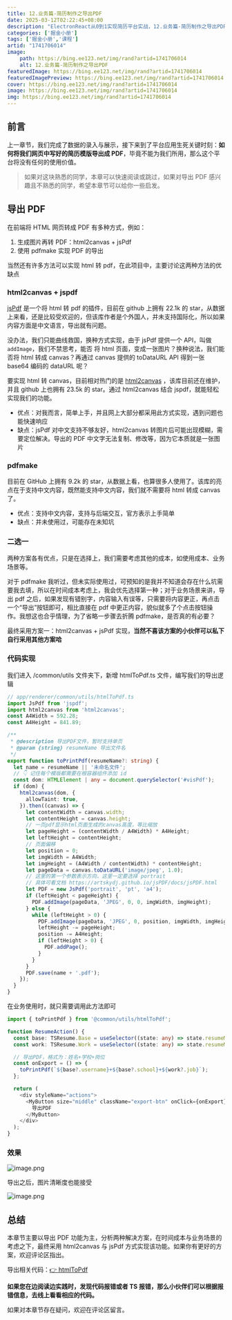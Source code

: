 ```yaml
---
title: 12.业务篇-简历制作之导出PDF
date: 2025-03-12T02:22:45+08:00
description: "ElectronReact从0到1实现简历平台实战，12.业务篇-简历制作之导出PDF"
categories: ['掘金小册']
tags: ['掘金小册','课程']
artid: "1741706014"
image:
    path: https://bing.ee123.net/img/rand?artid=1741706014
    alt: 12.业务篇-简历制作之导出PDF
featuredImage: https://bing.ee123.net/img/rand?artid=1741706014
featuredImagePreview: https://bing.ee123.net/img/rand?artid=1741706014
cover: https://bing.ee123.net/img/rand?artid=1741706014
image: https://bing.ee123.net/img/rand?artid=1741706014
img: https://bing.ee123.net/img/rand?artid=1741706014
---
```


## 前言

上一章节，我们完成了数据的录入与展示，接下来到了平台应用生死关键时刻：**如何将我们网页中写好的简历模版导出成 PDF**，毕竟不能为我们所用，那么这个平台将没有任何的使用价值。

> 如果对这块熟悉的同学，本章可以快速阅读或跳过，如果对导出 PDF 感兴趣且不熟悉的同学，希望本章节可以给你一些启发。

## 导出 PDF

在前端将 HTML 网页转成 PDF 有多种方式，例如：

1. 生成图片再转 PDF：html2canvas + jsPdf
2. 使用 pdfmake 实现 PDF 的导出

当然还有许多方法可以实现 html 转 pdf，在此项目中，主要讨论这两种方法的优缺点

### html2canvas + jspdf

[jsPdf](https://github.com/MrRio/jsPDF) 是一个将 html 转 pdf 的插件，目前在 github 上拥有 22.1k 的 star，从数据上来看，还是比较受欢迎的，但该库作者是个外国人，并未支持国际化，所以如果内容方面是中文语言，导出就有问题。

没办法，我们只能曲线救国，换种方式实现，由于 jsPdf 提供一个 API，叫做 `addImage`，我们不禁思考，能否 将 html 页面，变成一张图片？换种说法，我们能否将 html 转成 canvas？再通过 canvas 提供的 toDataURL API 得到一张 base64 编码的 dataURL 呢？

要实现 html 转 canvas，目前相对热门的是 [html2canvas](https://github.com/niklasvh/html2canvas) ，该库目前还在维护，并且 github 上也拥有 23.5k 的 star。通过 html2canvas 结合 jspdf，就能轻松实现我们的功能。

- 优点：对我而言，简单上手，并且网上大部分都采用此方式实现，遇到问题也能快速响应
- 缺点：jsPdf 对中文支持不够友好，html2canvas 转图片后可能出现模糊，需要定位解决。导出的 PDF 中文字无法复制、修改等，因为它本质就是一张图片

### pdfmake

目前在 GitHub 上拥有 9.2k 的 star，从数据上看，也算很多人使用了。该库的亮点在于支持中文内容，既然能支持中文内容，我们就不需要将 html 转成 canvas 了。

- 优点：支持中文内容，支持与后端交互，官方表示上手简单
- 缺点：并未使用过，可能存在未知坑

### 二选一

两种方案各有优点，只是在选择上，我们需要考虑其他的成本，如使用成本、业务场景等。

对于 pdfmake 我听过，但未实际使用过，可预知的是我并不知道会存在什么坑需要我去填，所以在时间成本考虑上，我会优先选择第一种；对于业务场景来讲，导出 pdf 之后，如果发现有错别字，内容输入有误等，只需要将内容更正，再点击一个“导出”按钮即可，相比直接在 pdf 中更正内容，貌似就多了个点击按钮操作。我想这也合乎情理，为了省略一步骤去折腾 pdfmake，是否真的有必要？

最终采用方案一：html2canvas + jsPdf 实现，**当然不喜该方案的小伙伴可以私下自行采用其他方案哈**

### 代码实现

我们进入 /common/utils 文件夹下，新增 htmlToPdf.ts 文件，编写我们的导出逻辑

```ts
// app/renderer/common/utils/htmlToPdf.ts
import JsPdf from 'jspdf';
import html2canvas from 'html2canvas';
const A4Width = 592.28;
const A4Height = 841.89;

/**
 * @description 导出PDF文件，暂时支持单页
 * @param {string} resumeName 导出文件名
 */
export function toPrintPdf(resumeName?: string) {
  let name = resumeName || '未命名文件';
  // 👇 记住每个模版都需要在根容器组件添加 id
  const dom: HTMLElement | any = document.querySelector('#visPdf');
  if (dom) {
    html2canvas(dom, {
      allowTaint: true,
    }).then((canvas) => {
      let contentWidth = canvas.width;
      let contentHeight = canvas.height;
      // 一页pdf显示html页面生成的canvas高度，等比缩放
      let pageHeight = (contentWidth / A4Width) * A4Height;
      let leftHeight = contentHeight;
      // 页面偏移
      let position = 0;
      let imgWidth = A4Width;
      let imgHeight = (A4Width / contentWidth) * contentHeight;
      let pageData = canvas.toDataURL('image/jpeg', 1.0);
      // 这里的第一个参数表示方向，这里一定要选择 portrait
      // 具体可看文档 https://artskydj.github.io/jsPDF/docs/jsPDF.html
      let PDF = new JsPdf('portrait', 'pt', 'a4');
      if (leftHeight < pageHeight) {
        PDF.addImage(pageData, 'JPEG', 0, 0, imgWidth, imgHeight);
      } else {
        while (leftHeight > 0) {
          PDF.addImage(pageData, 'JPEG', 0, position, imgWidth, imgHeight);
          leftHeight -= pageHeight;
          position -= A4Height;
          if (leftHeight > 0) {
            PDF.addPage();
          }
        }
      }
      PDF.save(name + '.pdf');
    });
  }
}
```

在业务使用时，就只需要调用此方法即可

```ts
import { toPrintPdf } from '@common/utils/htmlToPdf';

function ResumeAction() {
  const base: TSResume.Base = useSelector((state: any) => state.resumeModel.base);
  const work: TSResume.Work = useSelector((state: any) => state.resumeModel.work);

  // 导出PDF，格式为：姓名+学校+岗位
  const onExport = () => {
    toPrintPdf(`${base?.username}+${base?.school}+${work?.job}`);
  };

  return (
    <div styleName="actions">
      <MyButton size="middle" className="export-btn" onClick={onExport}>
        导出PDF
      </MyButton>
    </div>
  );
}
```

### 效果

![image.png](https://p1-juejin.byteimg.com/tos-cn-i-k3u1fbpfcp/67ff89845e5f40f09cf955f4992ce09d~tplv-k3u1fbpfcp-watermark.image)

导出之后，图片清晰度也能接受

![image.png](https://p9-juejin.byteimg.com/tos-cn-i-k3u1fbpfcp/53032aceb593487ebfd3ab9484a35706~tplv-k3u1fbpfcp-watermark.image)

## 总结

本章节主要以导出 PDF 功能为主，分析两种解决方案，在时间成本与业务场景的考虑之下，最终采用 html2canvas 与 jsPdf 方式实现该功能。如果你有更好的方案，欢迎评论区指出。

导出相关代码：[👉 htmlToPdf](https://github.com/PDKSophia/visResumeMook/blob/chapter-11/app/renderer/common/utils/htmlToPdf.ts)

**如果您在边阅读边实践时，发现代码报错或者 TS 报错，那么小伙伴们可以根据报错信息，去线上看看相应的代码。**

如果对本章节存在疑问，欢迎在评论区留言。
